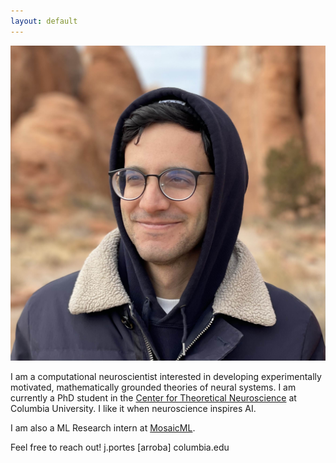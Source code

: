 ```yaml
---
layout: default
---
```


<img class="profile-picture" src="image.jpeg">

I am a computational neuroscientist interested in developing experimentally motivated, mathematically grounded theories of neural systems. I am currently a PhD student in the [Center for Theoretical Neuroscience](https://ctn.zuckermaninstitute.columbia.edu/) at Columbia University. I like it when neuroscience inspires AI.

I am also a ML Research intern at [MosaicML](https://www.mosaicml.com/).

Feel free to reach out! j.portes [arroba] columbia.edu
